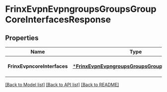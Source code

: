 # FrinxEvpnEvpngroupsGroupsGroupCoreInterfacesResponse

## Properties
Name | Type | Description | Notes
------------ | ------------- | ------------- | -------------
**FrinxEvpncoreInterfaces** | [***FrinxEvpnEvpngroupsGroupsGroupCoreInterfaces**](frinx.evpn.evpngroups.groups.group.CoreInterfaces.md) |  | [optional] [default to null]

[[Back to Model list]](../README.md#documentation-for-models) [[Back to API list]](../README.md#documentation-for-api-endpoints) [[Back to README]](../README.md)


